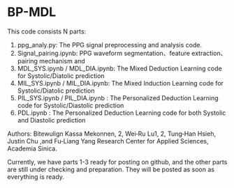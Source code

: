 # BP-MDL


This code consists N parts:

1. ppg_analy.py: The PPG signal preprocessing and analysis code.
2. Signal_pairing.ipynb: PPG waveform segmentation、feature extraction、pairing mechanism and 
3. MDL_SYS.ipynb / MDL_DIA.ipynb: The Mixed Deduction Learning code for Systolic/Diatolic prediction
4. MIL_SYS.ipynb / MIL_DIA.ipynb: The Mixed Induction Learning code for Systolic/Diatolic prediction
5. PIL_SYS.ipynb / PIL_DIA.ipynb : The Personalized Deduction Learning code for Systolic/Diastolic prediction
6. PDL.ipynb : The Personalized Deduction Learning code for both Systolic and Diastolic prediction


Authors: Bitewulign Kassa Mekonnen, 2, Wei‑Ru Lu1, 2, Tung‑Han Hsieh, Justin Chu ,and Fu‑Liang Yang
Research Center for Applied Sciences, Academia Sinica. 


Currently, we have parts 1-3 ready for posting on github, and the other parts are still under checking and preparation. They will be posted as soon as everything is ready.
